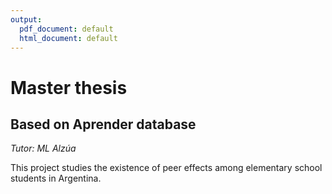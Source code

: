 ```yaml
---
output:
  pdf_document: default
  html_document: default
---
```

# Master thesis
## Based on Aprender database
*Tutor: ML Alzúa*

This project studies the existence of peer effects among elementary school students in Argentina.
